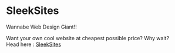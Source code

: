 # SleekSites
Wannabe Web Design Giant!!

Want your own cool website at cheapest possible price? Why wait?<br>
Head here : <a href="sleeksites.in">SleekSites</a>
